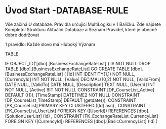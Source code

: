 ﻿# Úvod   Start -DATABASE-RULE  

Vše začíná U databáze. 
Pravidla určující MultiLogiku v 1 Balíčku.
Zde najdete Kompletní Strukturu Aktuální Databáze
a Seznam Pravidel, které je obecně dobré dodržovat

1 pravidlo: Každé slovo má Hluboký Význam

TABLE


 IF OBJECT_ID('[dbo].[BusinessExchangeRateList]') IS NOT NULL 
 DROP TABLE [dbo].[BusinessExchangeRateList] 
 GO
 CREATE TABLE [dbo].[BusinessExchangeRateList] ( 
 [Id]           INT              IDENTITY(1,1)          NOT NULL,
 [CurrencyId]   INT                                     NOT NULL,
 [Value]        DECIMAL(10,2)                           NOT NULL,
 [ValidFrom]    DATE                                        NULL,
 [ValidTo]      DATE                                        NULL,
 [Description]  TEXT                                        NULL,
 [UserId]       INT                                     NOT NULL,
 [Active]       BIT                                     NOT NULL  CONSTRAINT [DF_CourseList_Active] DEFAULT ((1)),
 [TimeStamp]    DATETIME2                               NOT NULL  CONSTRAINT [DF_CourseList_TimeStamp] DEFAULT (getdate()),
 CONSTRAINT   [PK_CourseList]  PRIMARY KEY CLUSTERED    ([Id] asc) ,
 CONSTRAINT [FK_CourseList_UserList] FOREIGN KEY ([UserId]) REFERENCES [dbo].[SolutionUserList] (Id) ,
 CONSTRAINT [FK_ExchangeRateList_CurrencyList] FOREIGN KEY ([CurrencyId]) REFERENCES [dbo].[BasicCurrencyList] (Id) )
 
 